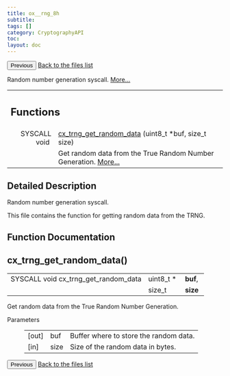```yaml
---
title: ox__rng_8h
subtitle:
tags: []
category: CryptographyAPI
toc:
layout: doc
---
```


<button class="uk-button uk-button-default uk-button-small uk-margin-medium-top" onclick="history.back()">Previous</button>
<a class="uk-button uk-button-default uk-button-small uk-margin-medium-top crypto-button" href="../../crypto-api/files">Back to the files list</a>


<p>Random number generation syscall.  
<a href="#details">More...</a></p>
<table class="memberdecls">
<tr class="heading"><td colspan="4"><h2 class="groupheader"><a name="func-members"></a>
Functions</h2></td></tr>
<tr class="memitem:a6c24dcbc8f983d5112f36423f6b72908"><td class="memItemLeft" align="right" valign="top">SYSCALL void&#160;</td><td colspan="3" class="memItemRight" valign="bottom"><a class="el" href="../ox__rng_8h#a6c24dcbc8f983d5112f36423f6b72908">cx_trng_get_random_data</a> (uint8_t *buf, size_t size)</td></tr>
<tr class="memdesc:a6c24dcbc8f983d5112f36423f6b72908"><td class="mdescLeft">&#160;</td><td colspan="3" class="mdescRight">Get random data from the True Random Number Generation.  <a href="#a6c24dcbc8f983d5112f36423f6b72908">More...</a><br /></td></tr>
</table>
<a name="details" id="details"></a>

## Detailed Description

<div class="textblock"><p>Random number generation syscall. </p>
<p>This file contains the function for getting random data from the TRNG. </p>
</div><h2 class="groupheader">Function Documentation</h2>
<a id="a6c24dcbc8f983d5112f36423f6b72908"></a>
<h2 class="memtitle">cx_trng_get_random_data()</h2>

<div class="memitem">
<div class="memproto">
      <table class="memname">
        <tr>
          <td class="memname">SYSCALL void cx_trng_get_random_data </td>
          <td class="paramtype">uint8_t *&#160;</td>
          <td class="paramname"><b>buf</b>, </td>
        </tr>
        <tr>
          <td class="paramkey"></td>
          <td class="paramtype">size_t&#160;</td>
          <td class="paramname"><b>size</b>&#160;</td>
        </tr>
        <tr>
        </tr>
      </table>
</div><div class="memdoc">

<p>Get random data from the True Random Number Generation. </p>
<dl class="params"><dt>Parameters</dt><dd>
  <table class="params">
    <tr><td class="paramdir">[out]</td><td class="paramname">buf</td><td colspan="4">Buffer where to store the random data.</td></tr>
    <tr><td class="paramdir">[in]</td><td class="paramname">size</td><td colspan="4">Size of the random data in bytes. </td></tr>
  </table>
  </dd>
</dl>

</div>
</div>
<button class="uk-button uk-button-default uk-button-small uk-margin-medium-top" onclick="history.back()">Previous</button>
<a class="uk-button uk-button-default uk-button-small uk-margin-medium-top crypto-button" href="../../crypto-api/files">Back to the files list</a>
